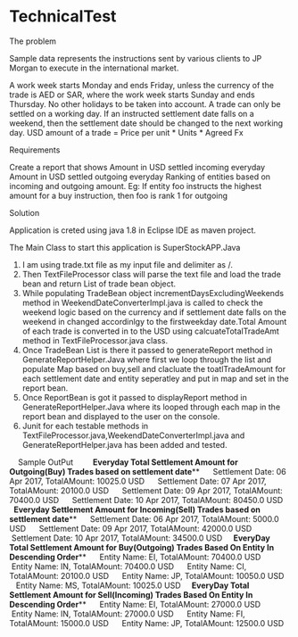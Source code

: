 # TechnicalTest

The problem

Sample data represents the instructions sent by various clients to JP Morgan to execute in the international market.

  A work week starts Monday and ends Friday, unless the currency of the trade is AED or SAR, where the work week starts Sunday and ends     Thursday. No other holidays to be taken into account.
  A trade can only be settled on a working day.
  If an instructed settlement date falls on a weekend, then the settlement date should be changed to
  the next working day.
  USD amount of a trade = Price per unit * Units * Agreed Fx
  
Requirements

Create a report that shows 
  Amount in USD settled incoming everyday
  Amount in USD settled outgoing everyday
  Ranking of entities based on incoming and outgoing amount. Eg: If entity foo instructs the highest
  amount for a buy instruction, then foo is rank 1 for outgoing
  
Solution
  
  Application is creted using java 1.8 in Eclipse IDE as maven project.
  
  The Main Class to start this application is SuperStockAPP.Java
   
  1) I am using trade.txt file as my input file and delimiter as /.
  2) Then TextFileProcessor class will parse the text file and load the trade bean and return List of trade bean object.
  3) While populating TradeBean object incrementDaysExcludingWeekends method in WeekendDateConverterImpl.java is called to 
     check the weekend logic based on the currency and if settlement date falls on the weekend in changed accordinlgy 
     to the firstweekday date.Total Amount of each trade is converted in to the USD using calcuateTotalTradeAmt method in
     TextFileProcessor.java class.
  4) Once TradeBean List is there it passed to generateReport method in GenerateReportHelper.Java where first we loop through the list
     and populate Map based on buy,sell and clacluate the toatlTradeAmount for each settlement date and entity 
     seperatley and put in map and set in the report bean.
  5) Once ReportBean is got it passed to displayReport method in GenerateReportHelper.Java where its looped through each map 
     in the report bean and displayed to the user on the console.
  6) Junit for each testable methods in TextFileProcessor.java,WeekendDateConverterImpl.java and  GenerateReportHelper.java has been
     added and tested.
     
    
     Sample OutPut
     
     ******Everyday Total Settlement Amount for Outgoing(Buy) Trades based on settlement date********
      Settlement Date: 06 Apr 2017, TotalAMount: 10025.0 USD
      Settlement Date: 07 Apr 2017, TotalAMount: 20100.0 USD
      Settlement Date: 09 Apr 2017, TotalAMount: 70400.0 USD
      Settlement Date: 10 Apr 2017, TotalAMount: 80450.0 USD
     ******Everyday Settlement Amount for Incoming(Sell) Trades based on settlement date********
      Settlement Date: 06 Apr 2017, TotalAMount: 5000.0 USD
      Settlement Date: 09 Apr 2017, TotalAMount: 42000.0 USD
      Settlement Date: 10 Apr 2017, TotalAMount: 34500.0 USD
     ******EveryDay Total Settlement Amount for Buy(Outgoing) Trades Based On Entity In Descending Order********
      Entity Name: EI, TotalAMount: 70400.0 USD
      Entity Name: IN, TotalAMount: 70400.0 USD
      Entity Name: CI, TotalAMount: 20100.0 USD
      Entity Name: JP, TotalAMount: 10050.0 USD
      Entity Name: MS, TotalAMount: 10025.0 USD
     ******EveryDay Total Settlement Amount for Sell(Incoming) Trades Based On Entity In Descending Order********
      Entity Name: EI, TotalAMount: 27000.0 USD
      Entity Name: IN, TotalAMount: 27000.0 USD
      Entity Name: FI, TotalAMount: 15000.0 USD
      Entity Name: JP, TotalAMount: 12500.0 USD
        
  
